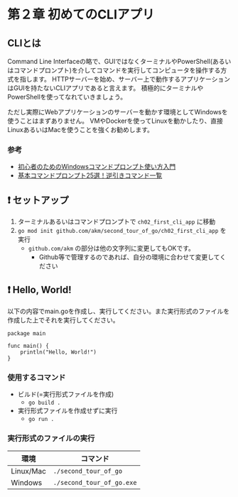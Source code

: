 # 第２章 初めてのCLIアプリ

## CLIとは

Command Line Interfaceの略で、GUIではなくターミナルやPowerShell(あるいはコマンドプロンプト)を介してコマンドを実行してコンピュータを操作する方式を指します。
HTTPサーバーを始め、サーバー上で動作するアプリケーションはGUIを持たないCLIアプリであると言えます。
積極的にターミナルやPowerShellを使ってなれていきましょう。

ただし実際にWebアプリケーションのサーバーを動かす環境としてWindowsを使うことはまずありません。
VMやDockerを使ってLinuxを動かしたり、直接LinuxあるいはMacを使うことを強くお勧めします。

### 参考

- [初心者のためのWindowsコマンドプロンプト使い方入門](https://proengineer.internous.co.jp/content/columnfeature/4962)
- [基本コマンドプロンプト25選！逆引きコマンド一覧](https://proengineer.internous.co.jp/content/columnfeature/5007)

## :exclamation: セットアップ

1. ターミナルあるいはコマンドプロンプトで `ch02_first_cli_app` に移動
2. `go mod init github.com/akm/second_tour_of_go/ch02_first_cli_app` を実行
    - `github.com/akm` の部分は他の文字列に変更してもOKです。
        - Github等で管理するのであれば、自分の環境に合わせて変更してください

## :exclamation: Hello, World!

以下の内容でmain.goを作成し、実行してください。また実行形式のファイルを作成した上でそれを実行してください。

```golang
package main

func main() {
	println("Hello, World!")
}
```

### 使用するコマンド

- ビルド(=実行形式ファイルを作成)
  - `go build .`
- 実行形式ファイルを作成せずに実行
  - `go run .`

### 実行形式のファイルの実行

環境 | コマンド
---------|--------
Linux/Mac | `./second_tour_of_go` 
Windows   | `./second_tour_of_go.exe`
